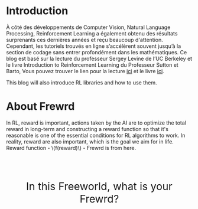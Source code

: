 # Introduction

À côté des développements de Computer Vision, Natural Language Processing,
Reinforcement Learning a également obtenu des résultats surprenants
ces dernières années et reçu beaucoup d'attention.
Cependant, les tutoriels trouvés en ligne s’accélèrent
souvent jusqu’à la section de codage sans entrer profondément dans les mathématiques.
Ce blog est basé sur la lecture du professeur Sergey Levine de l’UC Berkeley
et le livre Introduction to Reinforcement Learning du Professeur Sutton et Barto,
Vous pouvez trouver le lien pour la lecture
[ici](http://rail.eecs.berkeley.edu/deeprlcourse/)
et le livre [ici](http://incompleteideas.net/book/bookdraft2017nov5.pdf).

This blog will also introduce RL libraries and how to use them.

# About Frew<i class="fas fa-angle-double-up" ></i>rd
In RL, reward is important, actions taken by the AI are to
optimize the total reward in long-term and constructing a reward function so that it's reasonable
is one of the essential conditions for RL algorithms to work. In reality,
reward are also important, which is the goal we aim for in life.
Reward function - \\(f(reward)\\) - Frew<i class="fas fa-angle-double-up" ></i>rd is from here.
<br/>
<br/>
<br/>
<br/>
<p align="center" style="font-size:200%;">In this Freeworld, what is your Frew<i class="fas fa-angle-double-up" ></i>rd?</p>
